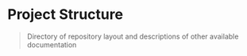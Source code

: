 # Project Structure
> Directory of repository layout and descriptions of other available documentation
